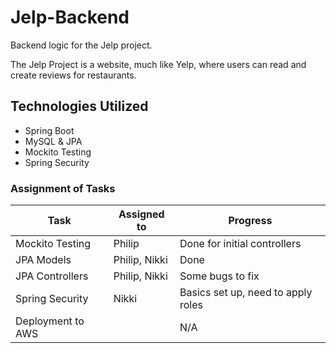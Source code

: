 # Jelp-Backend
Backend logic for the Jelp project.

The Jelp Project is a website, much like Yelp, where users can read and create reviews for restaurants.

Technologies Utilized
---
- Spring Boot
- MySQL & JPA
- Mockito Testing
- Spring Security

### Assignment of Tasks
Task | Assigned to | Progress
--- | --- | ---
Mockito Testing | Philip | Done for initial controllers
JPA Models | Philip, Nikki | Done
JPA Controllers | Philip, Nikki | Some bugs to fix
Spring Security | Nikki | Basics set up, need to apply roles
Deployment to AWS | | N/A
